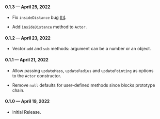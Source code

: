 #### 0.1.3 &mdash; April 25, 2022

* Fix `insideDistance` bug [#4](https://github.com/gjmcn/atomic-agents/issues/4).

* Add `insideDistance` method to `Actor`.

#### 0.1.2 &mdash; April 23, 2022

* Vector `add` and `sub` methods: argument can be a number or an object.

#### 0.1.1 &mdash; April 21, 2022

* Allow passing `updateMass`, `updateRadius` and `updatePointing` as options to the `Actor` constructor.

* Remove `null` defaults for user-defined methods since blocks prototype chain.

#### 0.1.0 &mdash; April 19, 2022

* Initial Release.